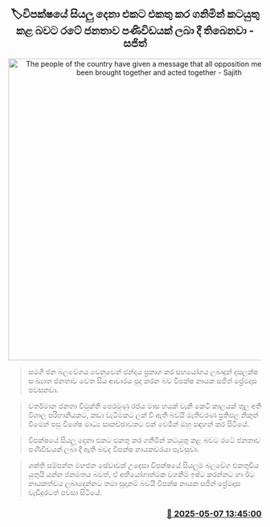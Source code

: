 <p align='center'><b><h2 align='center' title='The people of the country have given a message that all opposition members have been brought together and acted together - Sajith'>🏷විපක්ෂයේ සියලු දෙනා එකට එකතු කර ගනිමින් කටයුතු කළ බවට රටේ ජනතාව පණිවිඩයක් ලබා දී තිබෙනවා - සජිත්</h2></b></p>
<p align='center'><img src='https://helakuru.sgp1.cdn.digitaloceanspaces.com/esana/images/lib/sajith-lg.jpg' width='600' alt='The people of the country have given a message that all opposition members have been brought together and acted together - Sajith'></p>

> සමගි ජන බලවේගය වෙනුවෙන් ඡන්දය ප්‍රකාශ කර සහයෝගය ලබාදුන් දසලක්ෂ සංඛ්‍යාත ජනතාව වෙත සිය ආචාරය පුද කරන බව විපක්ෂ නායක සජිත් ප්‍රේමදාස පවසනවා.

> වර්තමාන ජනතා විමුක්ති පෙරමුණු රජය මාස හයක් වැනි කෙටි කාලයක් තුල අති විශාල පරිහානියකට, කඩා වැටීමකට ලක් වී ඇති බවයි මැතිවරණ ප්‍රතිඵල නිකුත් වීමෙන් පසු විශේෂ මාධ්‍ය සාකච්ඡාවකට එක් වෙමින් ඔහු සඳහන් කර සිටියේ.

> විපක්ෂයේ සියලු දෙනා එකට එකතු කර ගනිමින් කටයුතු කළ බවට රටේ ජනතාව පණිවිඩයක් ලබා දී ඇති බවද විපක්ෂ නායකවරයා පැවසුවා.

> ශක්ති සම්පන්න මහජන සේවාවක් උදෙසා විපක්ෂයේ සියලුම බලවේග එකතුවිය යුතුයි යන්න ජනමතය බවත්, ඒ අභියෝගාත්මක වගකීම් ඉෂ්ට කරන්නට හා ඊට නායකත්වය ලබාදෙන්නට තමා සූදානම් බවයි විපක්ෂ නායක සජිත් ප්‍රේමදාස වැඩිදුරටත් පවසා සිටියේ.



<h3 align='right'><a href='https://www.helakuru.lk/esana/p/109896/'>📅 2025-05-07 13:45:00</a></h3>
